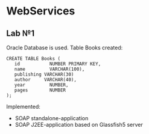 # WebServices

## Lab №1


Oracle Database is used.
Table Books created:

```
CREATE TABLE Books (
   id        	NUMBER PRIMARY KEY,
   name      	VARCHAR(100),
   publishing VARCHAR(30)
   author 	  VARCHAR(40),
   year 	    NUMBER,
   pages	    NUMBER
);
```

Implemented:
- SOAP standalone-application 
- SOAP J2EE-application based on Glassfish5 server
